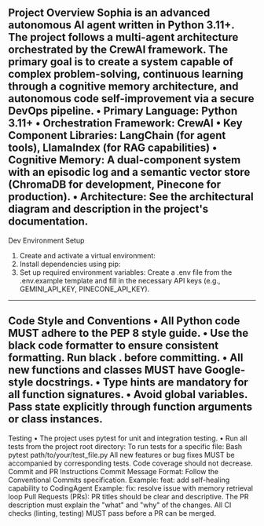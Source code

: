 Project Overview
Sophia is an advanced autonomous AI agent written in Python 3.11+. The project follows a multi-agent architecture orchestrated by the CrewAI framework. The primary goal is to create a system capable of complex problem-solving, continuous learning through a cognitive memory architecture, and autonomous code self-improvement via a secure DevOps pipeline.
• Primary Language: Python 3.11+
• Orchestration Framework: CrewAI
• Key Component Libraries: LangChain (for agent tools), LlamaIndex (for RAG capabilities)
• Cognitive Memory: A dual-component system with an episodic log and a semantic vector store (ChromaDB for development, Pinecone for production).
• Architecture: See the architectural diagram and description in the project's documentation.
--------------------------------------------------------------------------------
Dev Environment Setup
1. Create and activate a virtual environment:
2. Install dependencies using pip:
3. Set up required environment variables: Create a .env file from the .env.example template and fill in the necessary API keys (e.g., GEMINI_API_KEY, PINECONE_API_KEY).
--------------------------------------------------------------------------------
Code Style and Conventions
• All Python code MUST adhere to the PEP 8 style guide.
• Use the black code formatter to ensure consistent formatting. Run black . before committing.
• All new functions and classes MUST have Google-style docstrings.
• Type hints are mandatory for all function signatures.
• Avoid global variables. Pass state explicitly through function arguments or class instances.
--------------------------------------------------------------------------------
Testing
• The project uses pytest for unit and integration testing.
• Run all tests from the project root directory:
To run tests for a specific file:
Bash
pytest path/to/your/test_file.py All new features or bug fixes MUST be accompanied by corresponding tests. Code coverage should not decrease.
Commit and PR Instructions Commit Message Format: Follow the Conventional Commits specification.
Example: feat: add self-healing capability to CodingAgent
Example: fix: resolve issue with memory retrieval loop
Pull Requests (PRs):
PR titles should be clear and descriptive.
The PR description must explain the "what" and "why" of the changes.
All CI checks (linting, testing) MUST pass before a PR can be merged.
